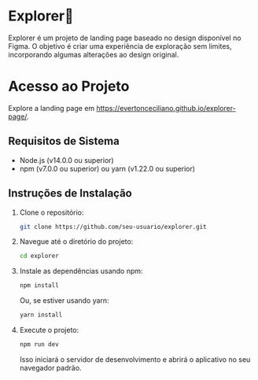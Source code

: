 
# Explorer🚀

Explorer é um projeto de landing page baseado no design disponível no Figma. O objetivo é criar uma experiência de exploração sem limites, incorporando algumas alterações ao design original.

# Acesso ao Projeto
Explore a landing page em https://evertonceciliano.github.io/explorer-page/.

## Requisitos de Sistema

- Node.js (v14.0.0 ou superior)
- npm (v7.0.0 ou superior) ou yarn (v1.22.0 ou superior)

## Instruções de Instalação

1. Clone o repositório:
   ```bash
   git clone https://github.com/seu-usuario/explorer.git
   ```

2. Navegue até o diretório do projeto:
   ```bash
   cd explorer
   ```

3. Instale as dependências usando npm:
   ```bash
   npm install
   ```

   Ou, se estiver usando yarn:
   ```bash
   yarn install
   ```

4. Execute o projeto:
   ```bash
   npm run dev
   ```
   Isso iniciará o servidor de desenvolvimento e abrirá o aplicativo no seu navegador padrão.



